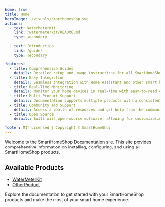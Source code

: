 ```yaml
---
home: true
title: Home
heroImage: ./visuals/smarthomeshop.svg
actions:
  - text: WaterMeterKit
    link: /watermeterkit/README.md
    type: secondary

  - text: Introduction
    link: /guide/
    type: secondary

features:
  - title: Comprehensive Guides
    details: Detailed setup and usage instructions for all SmartHomeShop products.
  - title: Easy Integration
    details: Seamless integration with Home Assistant and other smart home platforms.
  - title: Real-Time Monitoring
    details: Monitor your home devices in real-time with easy-to-read dashboards.
  - title: Multi-Product Support
    details: Documentation supports multiple products with a consistent and intuitive structure.
  - title: Community and Support
    details: Access a wealth of resources and get help from the community and official support.
  - title: Open Source
    details: Built with open-source software, allowing for customization and community contributions.

footer: MIT Licensed | Copyright © SmartHomeShop
---
```


Welcome to the SmartHomeShop Documentation site. This site provides comprehensive information on installing, configuring, and using all SmartHomeShop products.

## Available Products

- [WaterMeterKit](watermeterkit/README.md)
- [OtherProduct](otherproduct/README.md)

Explore the documentation to get started with your SmartHomeShop products and make the most of your smart home experience.